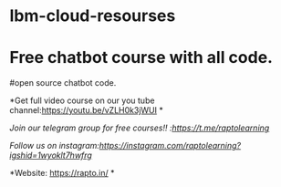 # Ibm-cloud-resourses
# Free chatbot course with all code.
#open source chatbot code.


*Get full video course on our you tube channel:https://youtu.be/vZLH0k3jWUI *


*Join our telegram group for free courses!! :https://t.me/raptolearning*



*Follow us on instagram:https://instagram.com/raptolearning?igshid=1wyoklt7hwfrg*



*Website: https://rapto.in/ *
